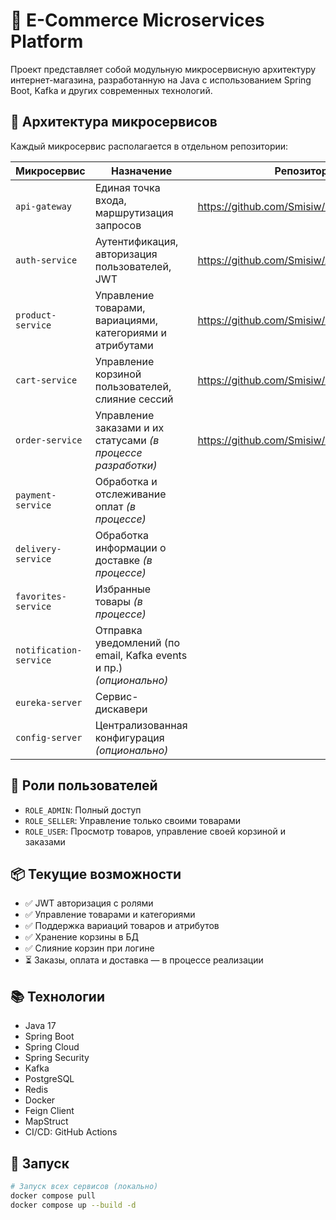 # 🛒 E-Commerce Microservices Platform

Проект представляет собой модульную микросервисную архитектуру интернет-магазина, разработанную на Java с использованием Spring Boot, Kafka и других современных технологий.

## 🧩 Архитектура микросервисов

Каждый микросервис располагается в отдельном репозитории:

| Микросервис | Назначение | Репозиторий |
|-------------|------------|-------------|
| `api-gateway` | Единая точка входа, маршрутизация запросов | https://github.com/Smisiw/MarketPlaceProject |
| `auth-service` | Аутентификация, авторизация пользователей, JWT | https://github.com/Smisiw/AuthService |
| `product-service` | Управление товарами, вариациями, категориями и атрибутами | https://github.com/Smisiw/ProductService |
| `cart-service` | Управление корзиной пользователей, слияние сессий | https://github.com/Smisiw/ProductService |
| `order-service` | Управление заказами и их статусами *(в процессе разработки)* | https://github.com/Smisiw/OrderService |
| `payment-service` | Обработка и отслеживание оплат *(в процессе)* | |
| `delivery-service` | Обработка информации о доставке *(в процессе)* | |
| `favorites-service` | Избранные товары *(в процессе)* | |
| `notification-service` | Отправка уведомлений (по email, Kafka events и пр.) *(опционально)* | |
| `eureka-server` | Сервис-дискавери | |
| `config-server` | Централизованная конфигурация *(опционально)* | |

## 🔐 Роли пользователей

- `ROLE_ADMIN`: Полный доступ
- `ROLE_SELLER`: Управление только своими товарами
- `ROLE_USER`: Просмотр товаров, управление своей корзиной и заказами

## 📦 Текущие возможности

- ✅ JWT авторизация с ролями
- ✅ Управление товарами и категориями
- ✅ Поддержка вариаций товаров и атрибутов
- ✅ Хранение корзины в БД
- ✅ Слияние корзин при логине
- ⏳ Заказы, оплата и доставка — в процессе реализации

## 📚 Технологии

- Java 17
- Spring Boot
- Spring Cloud
- Spring Security
- Kafka
- PostgreSQL
- Redis
- Docker
- Feign Client
- MapStruct
- CI/CD: GitHub Actions


## 🏁 Запуск

```bash
# Запуск всех сервисов (локально)
docker compose pull
docker compose up --build -d
```
